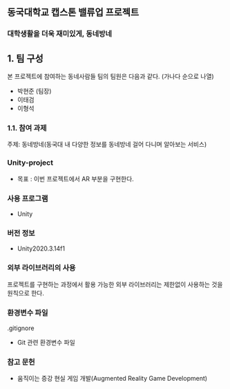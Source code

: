 ## 동국대학교 캡스톤 밸류업 프로젝트

### 대학생활을 더욱 재미있게, 동네방네

## 1. 팀 구성
본 프로젝트에 참여하는 동네사람들 팀의 팀원은 다음과 같다. (가나다 순으로 나열)

- 박현준 (팀장)
- 이태검
- 이형석

### 1.1. 참여 과제

주제: 동네방네(동국대 내 다양한 정보를 동네방네 걸어 다니며 알아보는 서비스)



### Unity-project
- 목표 : 이번 프로젝트에서 AR 부분을 구현한다.

### 사용 프로그램
- Unity

### 버전 정보
- Unity2020.3.14f1

### 외부 라이브러리의 사용

프로젝트를 구현하는 과정에서 활용 가능한 외부 라이브러리는 제한없이 사용하는 것을 원칙으로 한다.

### 환경변수 파일

.gitignore

- Git 관련 환경변수 파일

### 참고 문헌
- 움직이는 증강 현실 게임 개발(Augmented Reality Game Development)
